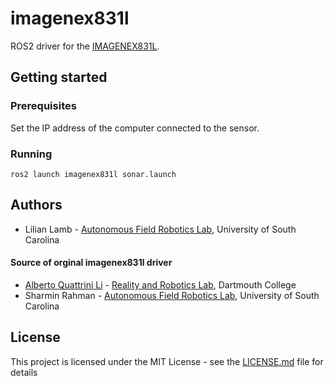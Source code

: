 # imagenex831l

ROS2 driver for the [IMAGENEX831L](https://imagenex.com/products/831l-pipe-profiling).

## Getting started

### Prerequisites

Set the IP address of the computer connected to the sensor.

### Running
```
ros2 launch imagenex831l sonar.launch
```

## Authors
* Lilian Lamb - [Autonomous Field Robotics Lab](https://afrl.cse.sc.edu), University of South Carolina
  
#### Source of orginal imagenex831l driver
* [Alberto Quattrini Li](https://sites.google.com/view/albertoq) - [Reality and Robotics Lab](https://rlab.cs.dartmouth.edu), Dartmouth College
* Sharmin Rahman - [Autonomous Field Robotics Lab](https://afrl.cse.sc.edu), University of South Carolina

## License

This project is licensed under the MIT License - see the [LICENSE.md](LICENSE.md) file for details
